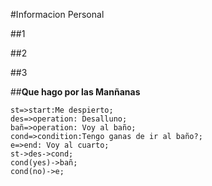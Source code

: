 #Informacion Personal

##1

##2

##3

##**Que hago por las Manñanas**

```pandoc
st=>start:Me despierto;
des=>operation: Desalluno;
bañ=>operation: Voy al baño;
cond=>condition:Tengo ganas de ir al baño?;
e=>end: Voy al cuarto;
st->des->cond;
cond(yes)->bañ;
cond(no)->e;
```
